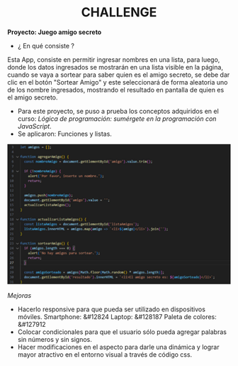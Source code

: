 <h1 align="center">CHALLENGE</h1>

**Proyecto: Juego amigo secreto**
  
- ¿ En qué consiste ?
  
Esta App, consiste en permitir ingresar nombres en una lista, para luego, donde los datos ingresados se mostrarán en una lista visible en la página, cuando se vaya a sortear para saber quien es el amigo secreto, se debe dar clic en el botón "Sortear Amigo" y este seleccionará de forma aleatoria uno de los nombre ingresados, mostrando el resultado en pantalla de quien es el amigo secreto.

- Para este proyecto, se puso a prueba los conceptos adquiridos en el curso: *Lógica de programación: sumérgete en la programación con JavaScript*.
- Se aplicaron: Funciones y listas.

![Funciones aplicadas en el proyecto](imagenes/codigo.png)
  
*Mejoras*
- Hacerlo responsive para que pueda ser utilizado en dispositivos móviles.
Smartphone: &#12824
Laptop: &#128187
Paleta de colores: &#127912
- Colocar condicionales para que el usuario sólo pueda agregar palabras sin números y sin signos.
- Hacer modificaciones en el aspecto para darle una dinámica y lograr mayor atractivo en el entorno visual a través de código css.
